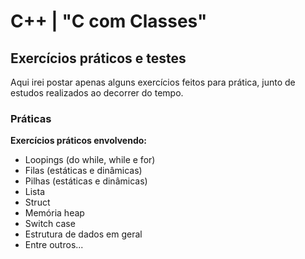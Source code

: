 # C++ | "C com Classes"

## Exercícios práticos e testes

Aqui irei postar apenas alguns exercícios feitos para prática, junto de estudos realizados ao decorrer do tempo.

### Práticas

**Exercícios práticos envolvendo:**

* Loopings (do while, while e for)
* Filas (estáticas e dinâmicas)
* Pilhas (estáticas e dinâmicas)
* Lista
* Struct
* Memória heap
* Switch case
* Estrutura de dados em geral
* Entre outros...